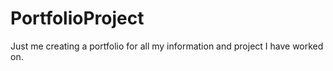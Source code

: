 # PortfolioProject
Just me creating a portfolio for all my information and project I have worked on.
